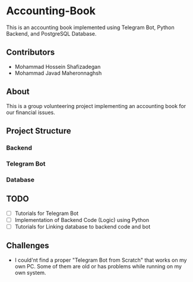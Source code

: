 # Accounting-Book
This is an accounting book implemented using Telegram Bot, Python Backend, and PostgreSQL Database.

## Contributors
* Mohammad Hossein Shafizadegan
* Mohammad Javad Maheronnaghsh

## About
This is a group volunteering project implementing an accounting book for our financial issues.

## Project Structure
### Backend
### Telegram Bot
### Database

## TODO
  - [ ] Tutorials for Telegram Bot
  - [ ] Implementation of Backend Code (Logic) using Python
  - [ ] Tutorials for Linking database to backend code and bot

## Challenges
* I could'nt find a proper "Telegram Bot from Scratch" that works on my own PC. Some of them are old or has problems while running on my own system.
